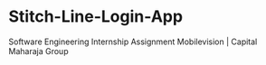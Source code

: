 # Stitch-Line-Login-App
Software Engineering Internship Assignment Mobilevision | Capital Maharaja Group
